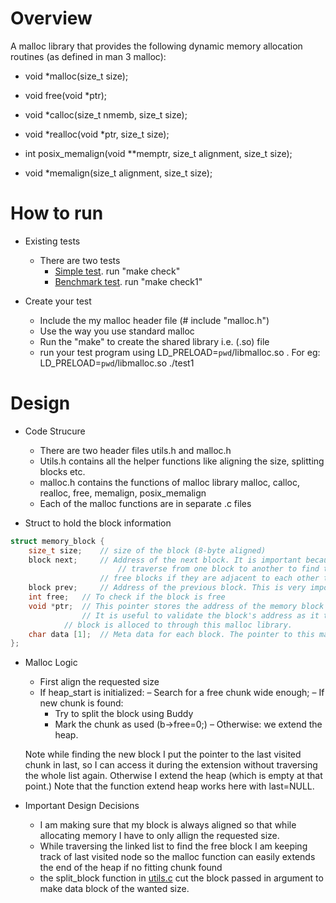 # Overview
 A malloc library that provides the following dynamic memory allocation routines (as defined in man 3 malloc):
 
- void *malloc(size_t size);
- void free(void *ptr);
- void *calloc(size_t nmemb, size_t size);
- void *realloc(void *ptr, size_t size);

- int posix_memalign(void **memptr, size_t alignment, size_t size);
- void *memalign(size_t alignment, size_t size);

# How to run
- Existing tests
  - There are two tests
      - [Simple test](test1.c). run "make check"
      - [Benchmark test](t-test1.c). run "make check1"
      
- Create your test
  - Include the my malloc header file (# include "malloc.h")
  - Use the way you use standard malloc
  - Run the "make" to create the shared library i.e. (.so) file
  - run your test program using LD_PRELOAD=`pwd`/libmalloc.so <your output file>. For eg: LD_PRELOAD=`pwd`/libmalloc.so ./test1
  
# Design
- Code Strucure
	- There are two header files utils.h and malloc.h
	- Utils.h contains all the helper functions like aligning the size, splitting blocks etc.
	- malloc.h contains the functions of malloc library malloc, calloc, realloc, free, memalign, posix_memalign
	- Each of the malloc functions are in separate .c files
	
- Struct to hold the block information 
```c
struct memory_block {
	size_t size; 	// size of the block (8-byte aligned)
	block next;  	// Address of the next block. It is important because we want to 
              	     	// traverse from one block to another to find the free block and also join the 
            		// free blocks if they are adjacent to each other to decrease fregmentation
	block prev; 	// Address of the previous block. This is very important during free to combine adjacent free blocks
	int free; 	// To check if the block is free
	void *ptr; 	// This pointer stores the address of the memory block's data i.e. metadata. 
           		// It is useful to validate the block's address as it tells us that the 
			// block is alloced to through this malloc library.
	char data [1]; 	// Meta data for each block. The pointer to this mark the end of block.
};
```
- Malloc Logic
	- First align the requested size
	- If heap_start is initialized:
		– Search for a free chunk wide enough;
	– If new chunk is found:
		- Try to split the block using Buddy
		- Mark the chunk as used (b->free=0;)
		– Otherwise: we extend the heap.
	
	Note while finding the new block I put the pointer to the last visited chunk in
	last, so I can access it during the extension without traversing the whole list
	again. Otherwise I extend the heap (which is empty at that point.)
	Note that the function extend heap works here with last=NULL.

- Important Design Decisions
	- I am making sure that my block is always aligned so that while allocating memory I have to only allign the requested size.
	- While traversing the linked list to find the free block I am keeping track of last visited node so the malloc function can easily extends the end of the heap if no fitting chunk found
	- the split_block function in [utils.c](utils.c) cut the block passed in argument to make data block of the wanted size.


